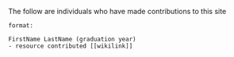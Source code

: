 The follow are individuals who have made contributions to this site


```
format:

FirstName LastName (graduation year)
- resource contributed [[wikilink]]
```
